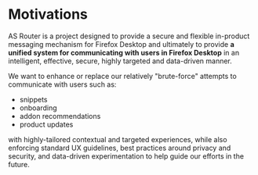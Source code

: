 # Motivations

AS Router is a project designed to provide a secure and flexible in-product messaging mechanism for Firefox Desktop and ultimately to provide **a unified system for communicating with users in Firefox Desktop** in an intelligent, effective, secure, highly targeted and data-driven manner.

We want to enhance or replace our relatively "brute-force" attempts to communicate with users such as:
* snippets
* onboarding
* addon recommendations
* product updates

with highly-tailored contextual and targeted experiences, while also enforcing standard UX guidelines, best practices around privacy and security, and data-driven experimentation to help guide our efforts in the future.
